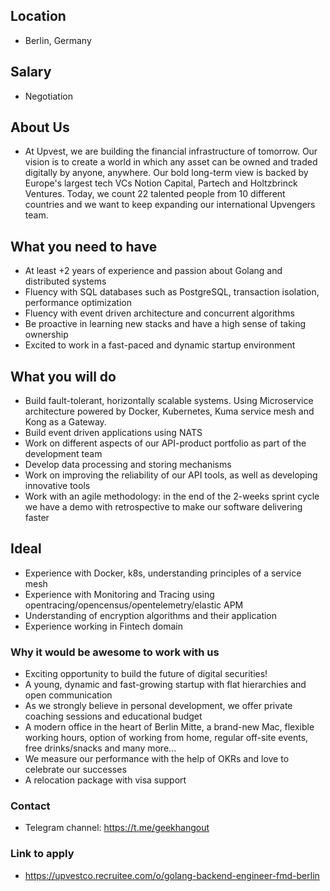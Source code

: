 ## Location

* Berlin, Germany

## Salary

* Negotiation

## About Us

* At Upvest, we are building the financial infrastructure of tomorrow. Our vision is to create a world in which any asset can be owned and traded digitally by anyone, anywhere. Our bold long-term view is backed by Europe's largest tech VCs Notion Capital, Partech and Holtzbrinck Ventures. Today, we count 22 talented people from 10 different countries and we want to keep expanding our international Upvengers team. 

## What you need to have

- At least +2 years of experience and passion about Golang and distributed systems
- Fluency with SQL databases such as PostgreSQL, transaction isolation, performance optimization
- Fluency with event driven architecture and concurrent algorithms
- Be proactive in learning new stacks and have a high sense of taking ownership
- Excited to work in a fast-paced and dynamic startup environment

## What you will do

- Build fault-tolerant, horizontally scalable systems. Using Microservice architecture powered by Docker, Kubernetes, Kuma service mesh and Kong as a Gateway.
- Build event driven applications using NATS
- Work on different aspects of our API-product portfolio as part of the development team
- Develop data processing and storing mechanisms
- Work on improving the reliability of our API tools, as well as developing innovative tools
- Work with an agile methodology: in the end of the 2-weeks sprint cycle we have a demo with retrospective to make our software delivering faster

## Ideal

- Experience with Docker, k8s, understanding principles of a service mesh
- Experience with Monitoring and Tracing using opentracing/opencensus/opentelemetry/elastic APM
- Understanding of encryption algorithms and their application
- Experience working in Fintech domain

### Why it would be awesome to work with us

- Exciting opportunity to build the future of digital securities!
- A young, dynamic and fast-growing startup with flat hierarchies and open communication
- As we strongly believe in personal development, we offer private coaching sessions and educational budget
- A modern office in the heart of Berlin Mitte, a brand-new Mac, flexible working hours, option of working from home, regular off-site events, free drinks/snacks and many more...
- We measure our performance with the help of OKRs and love to celebrate our successes
- A relocation package with visa support

### Contact

* Telegram channel: https://t.me/geekhangout

### Link to apply

* https://upvestco.recruitee.com/o/golang-backend-engineer-fmd-berlin
